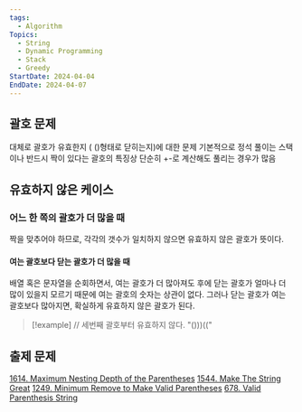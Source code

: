 ```yaml
---
tags:
  - Algorithm
Topics:
  - String
  - Dynamic Programming
  - Stack
  - Greedy
StartDate: 2024-04-04
EndDate: 2024-04-07
---
```


## 괄호 문제
대체로 괄호가 유효한지 ( ()형태로 닫히는지)에 대한 문제
기본적으로 정석 풀이는 스택이나 반드시 짝이 있다는 괄호의 특징상 단순히 +-로 계산해도 풀리는 경우가 많음

## 유효하지 않은 케이스
### 어느 한 쪽의 괄호가 더 많을 때
짝을 맞추어야 하므로, 각각의 갯수가 일치하지 않으면 유효하지 않은 괄호가 뜻이다.
#### 여는 괄호보다 닫는 괄호가 더 많을 때
배열 혹은 문자열을 순회하면서, 여는 괄호가 더 많아져도 후에 닫는 괄호가 얼마나 더 많이 있을지 모르기 때문에 여는 괄호의 숫자는 상관이 없다. 그러나 닫는 괄호가 여는 괄호보다 많아지면, 확실하게 유효하지 않은 괄호가 된다.

> [!example]
> // 세번째 괄호부터 유효하지 않다.
> "()))(("

## 출제 문제

[1614. Maximum Nesting Depth of the Parentheses](https://leetcode.com/problems/maximum-nesting-depth-of-the-parentheses/)
[1544. Make The String Great](https://leetcode.com/problems/make-the-string-great/)
[1249. Minimum Remove to Make Valid Parentheses](https://leetcode.com/problems/minimum-remove-to-make-valid-parentheses/)
[678. Valid Parenthesis String](https://leetcode.com/problems/valid-parenthesis-string/)